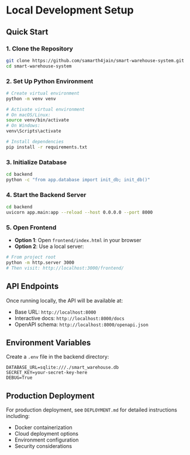 # Local Development Setup

## Quick Start

### 1. Clone the Repository
```bash
git clone https://github.com/samarth4jain/smart-warehouse-system.git
cd smart-warehouse-system
```

### 2. Set Up Python Environment
```bash
# Create virtual environment
python -m venv venv

# Activate virtual environment
# On macOS/Linux:
source venv/bin/activate
# On Windows:
venv\Scripts\activate

# Install dependencies
pip install -r requirements.txt
```

### 3. Initialize Database
```bash
cd backend
python -c "from app.database import init_db; init_db()"
```

### 4. Start the Backend Server
```bash
cd backend
uvicorn app.main:app --reload --host 0.0.0.0 --port 8000
```

### 5. Open Frontend
- **Option 1**: Open `frontend/index.html` in your browser
- **Option 2**: Use a local server:
```bash
# From project root
python -m http.server 3000
# Then visit: http://localhost:3000/frontend/
```

## API Endpoints

Once running locally, the API will be available at:
- Base URL: `http://localhost:8000`
- Interactive docs: `http://localhost:8000/docs`
- OpenAPI schema: `http://localhost:8000/openapi.json`

## Environment Variables

Create a `.env` file in the backend directory:
```env
DATABASE_URL=sqlite:///./smart_warehouse.db
SECRET_KEY=your-secret-key-here
DEBUG=True
```

## Production Deployment

For production deployment, see `DEPLOYMENT.md` for detailed instructions including:
- Docker containerization
- Cloud deployment options
- Environment configuration
- Security considerations
